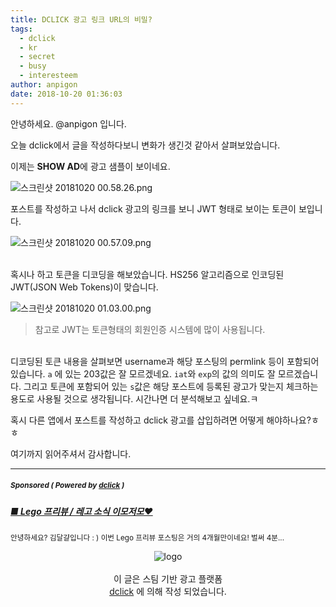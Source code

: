 ```yaml
---
title: DCLICK 광고 링크 URL의 비밀?
tags:
  - dclick
  - kr
  - secret
  - busy
  - interesteem
author: anpigon
date: 2018-10-20 01:36:03
---
```


안녕하세요. @anpigon 입니다.

오늘 dclick에서 글을 작성하다보니 변화가 생긴것 같아서 살펴보았습니다. 

이제는 **SHOW AD**에 광고 샘플이 보이네요.

![스크린샷 20181020 00.58.26.png](https://files.steempeak.com/file/steempeak/anpigon/vPQlAMxz-E18489E185B3E1848FE185B3E18485E185B5E186ABE18489E185A3E186BA202018-10-202000.58.26.png)

포스트를 작성하고 나서 dclick 광고의 링크를 보니 JWT 형태로 보이는 토큰이 보입니다. 

![스크린샷 20181020 00.57.09.png](https://files.steempeak.com/file/steempeak/anpigon/3XYzwxvC-E18489E185B3E1848FE185B3E18485E185B5E186ABE18489E185A3E186BA202018-10-202000.57.09.png)

<br>혹시나 하고 토큰을 디코딩을 해보았습니다. HS256 알고리즘으로 인코딩된 JWT(JSON Web Tokens)이 맞습니다. 

![스크린샷 20181020 01.03.00.png](https://files.steempeak.com/file/steempeak/anpigon/2OPdZyVl-E18489E185B3E1848FE185B3E18485E185B5E186ABE18489E185A3E186BA202018-10-202001.03.00.png)

> 참고로 JWT는 토큰형태의 회원인증 시스템에 많이 사용됩니다.

<br>디코딩된 토큰 내용을 살펴보면 username과 해당 포스팅의 permlink 등이 포함되어있습니다. `a` 에 있는 203값은 잘 모르겠네요. `iat`와 `exp`의 값의 의미도 잘 모르겠습니다. 그리고 토큰에 포함되어 있는 `s`값은 해당 포스트에 등록된 광고가 맞는지 체크하는 용도로 사용될 것으로 생각됩니다. 시간나면 더 분석해보고 싶네요.ㅋ

혹시 다른 앱에서 포스트를 작성하고 dclick 광고를 삽입하려면 어떻게 해야하나요?ㅎㅎ


여기까지 읽어주셔서 감사합니다.



***
#####  <sub> **Sponsored ( Powered by [dclick](https://www.dclick.io) )** </sub>
##### [■ Lego 프리뷰 / 레고 소식 이모저모♥](https://api.dclick.io/v1/c?x=eyJhbGciOiJIUzI1NiIsInR5cCI6IkpXVCJ9.eyJjIjoiYW5waWdvbiIsInMiOiJkY2xpY2stdXJsLS0xNTM5OTY2OTYyNDY2IiwiYSI6WzE2OF0sInVybCI6Imh0dHBzOi8vc3RlZW1pdC5jb20vZGNsaWNrL0BraW1lZ2dnZy8tbGVnby0tMTUzOTg3Mjg3NTQ0NiIsImlhdCI6MTUzOTk2Njk2MiwiZXhwIjoxODU1MzI2OTYyfQ.P3CjaBe6zUK-H01RDopPmj5t-pNQIwu9ZXQyAKACisM)
<sup>안녕하세요? 김달걀입니다 : ) 이번 Lego 프리뷰 포스팅은 거의 4개월만이네요! 벌써 4분...</sup>
<br><center>![logo](https://steemitimages.com/200x100/https://cdn.steemitimages.com/DQmbjkrc5UT4GgZXygAnS3mLrboAy7Y8gr7R7guB8HG3f5n/logopad500.png)<br><br>이 글은 스팀 기반 광고 플랫폼<br>[dclick](https://www.dclick.io) 에 의해 작성 되었습니다.</center>